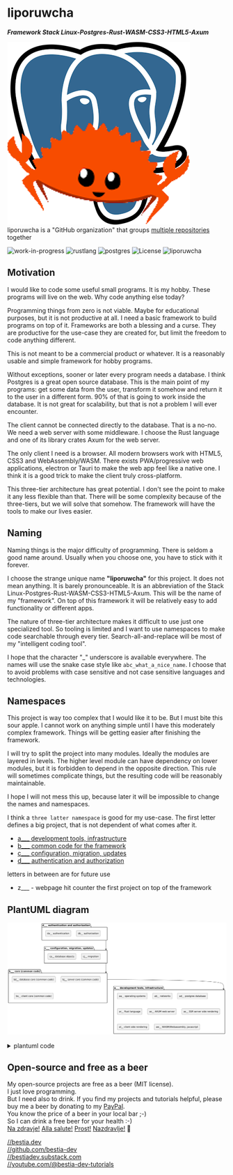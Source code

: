 # liporuwcha

***Framework Stack Linux-Postgres-Rust-WASM-CSS3-HTML5-Axum***

 ![logo](https://github.com/liporuwcha/.github/blob/main/images/logo/logo_liporuwcha.png)  
 liporuwcha is a "GitHub organization" that groups [multiple repositories](https://github.com/orgs/liporuwcha/repositories?q=sort%3Aname-asc) together

 ![work-in-progress](https://img.shields.io/badge/work_in_progress-yellow)
 ![rustlang](https://img.shields.io/badge/rustlang-orange)
 ![postgres](https://img.shields.io/badge/postgres-orange)
 ![License](https://img.shields.io/badge/license-MIT-blue.svg)
 ![liporuwcha](https://bestia.dev/webpage_hit_counter/get_svg_image/1731687223.svg)

## Motivation

I would like to code some useful small programs. It is my hobby. These programs will live on the web. Why code anything else today?

Programming things from zero is not viable. Maybe for educational purposes, but it is not productive at all. I need a basic framework to build programs on top of it. Frameworks are both a blessing and a curse. They are productive for the use-case they are created for, but limit the freedom to code anything different.

This is not meant to be a commercial product or whatever. It is a reasonably usable and simple framework for hobby programs.

Without exceptions, sooner or later every program needs a database. I think Postgres is a great open source database. This is the main point of my programs: get some data from the user, transform it somehow and return it to the user in a different form. 90% of that is going to work inside the database. It is not great for scalability, but that is not a problem I will ever encounter.

The client cannot be connected directly to the database. That is a no-no. We need a web server with some middleware. I choose the Rust language and one of its library crates Axum for the web server.

The only client I need is a browser. All modern browsers work with HTML5, CSS3 and WebAssembly/WASM. There exists PWA/progressive web applications, electron or Tauri to make the web app feel like a native one. I think it is a good trick to make the client truly cross-platform.

This three-tier architecture has great potential. I don't see the point to make it any less flexible than that. There will be some complexity because of the three-tiers, but we will solve that somehow. The framework will have the tools to make our lives easier.

## Naming

Naming things is the major difficulty of programming. There is seldom a good name around. Usually when you choose one, you have to stick with it forever.

I choose the strange unique name **"liporuwcha"** for this project. It does not mean anything. It is barely pronounceable. It is an abbreviation of the Stack Linux-Postgres-Rust-WASM-CSS3-HTML5-Axum. This will be the name of my "framework". On top of this framework it will be relatively easy to add functionality or different apps.

The nature of three-tier architecture makes it difficult to use just one specialized tool. So tooling is limited and I want to use namespaces to make code searchable through every tier. Search-all-and-replace will be most of my "intelligent coding tool".

I hope that the character "_" underscore is available everywhere. The names will use the snake case style like `abc_what_a_nice_name`. I choose that to avoid problems with case sensitive and not case sensitive languages and technologies.

## Namespaces

This project is way too complex that I would like it to be. But I must bite this sour apple. I cannot work on anything simple until I have this moderately complex framework. Things will be getting easier after finishing the framework.

I will try to split the project into many modules. Ideally the modules are layered in levels. The higher level module can have dependency on lower modules, but it is forbidden to depend in the opposite direction. This rule will sometimes complicate things, but the resulting code will be reasonably maintainable.

I hope I will not mess this up, because later it will be impossible to change the names and namespaces.

I think a `three latter namespace` is good for my use-case.
The first letter defines a big project, that is not dependent of what comes after it.

- [a___ development tools, infrastructure](https://github.com/liporuwcha/a___development_tools_infrastructure)
- [b___ common code for the framework](https://github.com/liporuwcha/b___common_code_for_the_framework)
- [c___ configuration, migration, updates](https://github.com/liporuwcha/c___configuration_migration_updates)
- [d___ authentication and authorization](https://github.com/liporuwcha/d___authentication_and_authorization)

letters in between are for future use

- z___ - webpage hit counter
    the first project on top of the framework

## PlantUML diagram

![lip_plantuml_diagram](images/lip_plantuml_diagram.png)

<details>
  <summary>plantuml code</summary>

```PlantUML
@startuml
top to bottom direction
skinparam componentstyle rectangle

folder "d___ authentication and authorization" as d {
[da__ authentication]
[db__ authorization]
}

folder "c___ configuration, migration, updates" as c {
  [ca__ database objects]
  [cj__ migration]
  
}

folder "b___ core (common code)" as b {
  [bd__ database core (common code)]
  [bj__ server core (common code)]
  [bs__ client core (common code)]
}

folder "a___ development tools, infrastructure" as a {
  [aa__ operating systems]
  [ab__ networks]
  [ad__ postgres database]
  [ar__ Rust language]
  [ax__ AXUM web server]
  [as__ SSR server side rendering]
  [al__ client side rendering]
  [aw__ WASM/Webassembly, javascript]
}

d -d-> c
c -d-> b
b -d-> a

@enduml
```

</details>

## Open-source and free as a beer

My open-source projects are free as a beer (MIT license).  
I just love programming.  
But I need also to drink. If you find my projects and tutorials helpful, please buy me a beer by donating to my [PayPal](https://paypal.me/LucianoBestia).  
You know the price of a beer in your local bar ;-)  
So I can drink a free beer for your health :-)  
[Na zdravje!](https://translate.google.com/?hl=en&sl=sl&tl=en&text=Na%20zdravje&op=translate) [Alla salute!](https://dictionary.cambridge.org/dictionary/italian-english/alla-salute) [Prost!](https://dictionary.cambridge.org/dictionary/german-english/prost) [Nazdravlje!](https://matadornetwork.com/nights/how-to-say-cheers-in-50-languages/) 🍻

[//bestia.dev](https://bestia.dev)  
[//github.com/bestia-dev](https://github.com/bestia-dev)  
[//bestiadev.substack.com](https://bestiadev.substack.com)  
[//youtube.com/@bestia-dev-tutorials](https://youtube.com/@bestia-dev-tutorials)  
